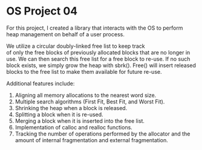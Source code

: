 # OS Project 04

For this project, I created a library that interacts with the OS to perform heap management on behalf of a user process. 

We utilize a circular doubly-linked free list to keep track of only the free blocks of previously allocated blocks that are no longer in use. We can then search this free list for a free block to re-use. If no such block exists, we simply grow the heap with sbrk(). Free() will insert released blocks to the free list to make them available for future re-use. 

Additional features include: 
1. Aligning all memory allocations to the nearest word size. 
2. Multiple search algorithms (First Fit, Best Fit, and Worst Fit). 
3. Shrinking the heap when a block is released. 
4. Splitting a block when it is re-used. 
5. Merging a block when it is inserted into the free list. 
6. Implementation of calloc and realloc functions. 
7. Tracking the number of operations performed by the allocator and the amount of internal fragmentation and external fragmentation. 
